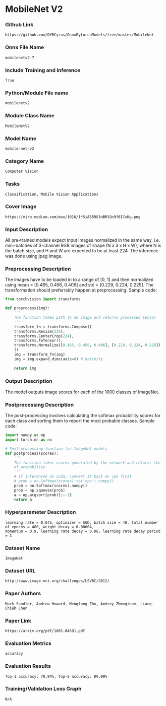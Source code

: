 # MobileNet V2

### Github Link
```https://github.com/DYBCyrus/OnnxPytorchModels/tree/master/MobileNet```

### Onnx File Name
```mobilenetv2-7```

### Include Training and Inference
```True```

### Python/Module File name
```mobilenetv2```

### Module Class Name
```MobileNetV2```

### Model Name
```mobile-net-v2```

### Category Name
```Computer Vision```

### Tasks
```Classification, Mobile Vision Applications```

### Cover Image
```https://miro.medium.com/max/1016/1*5iA55983nBMlQn9f6ICxKg.png```

### Input Description
All pre-trained models expect input images normalized in the same way, i.e. mini-batches of 3-channel RGB images of shape (N x 3 x H x W), 
where N is the batch size, and H and W are expected to be at least 224. The inference was done using jpeg image.

### Preprocessing Description
The images have to be loaded in to a range of [0, 1] and then normalized using mean = [0.485, 0.456, 0.406] and std = [0.229, 0.224, 0.225]. 
The transformation should preferrably happen at preprocessing. Sample code:
```python
from torchvision import transforms

def preprocess(img):   
    '''
    The function takes path to an image and returns processed tensor
    '''
    transform_fn = transforms.Compose([
    transforms.Resize(224),
    transforms.CenterCrop(224),
    transforms.ToTensor(),
    transforms.Normalize([0.485, 0.456, 0.406], [0.229, 0.224, 0.225])
    ])
    img = transform_fn(img)
    img = img.expand_dims(axis=0) # batchify
    
    return img
```

### Output Description
The model outputs image scores for each of the 1000 classes of ImageNet.

### Postprocessing Description
The post-processing involves calculating the softmax probablility scores for each class and sorting them to report the most probable classes.
Sample code:
```python
import numpy as np
import torch.nn as nn

# Post-processing function for ImageNet models
def postprocess(scores): 
    '''
    The function takes scores generated by the network and returns the class IDs in decreasing order
    of probability
    '''
    # if inferenced on cuda, convert it back on cpu first
    # prob = nn.Softmax(scores).to('cpu').numpy()
    prob = nn.Softmax(scores).numpy()
    prob = np.squeeze(prob)
    a = np.argsort(prob)[::-1]
    return a
```

### Hyperparameter Description
```
learning rate = 0.045, optimizer = SGD, batch size = 40, total number of epochs = 480, weight decay = 0.00004, 
momentum = 0.9, learning rate decay = 0.98, learning rate decay period = 1
```

### Dataset Name
```ImageNet```

### Dataset URL
```http://www.image-net.org/challenges/LSVRC/2012/```

### Paper Authors
```Mark Sandler, Andrew Howard, Menglong Zhu, Andrey Zhmoginov, Liang-Chieh Chen```

### Paper Link
```https://arxiv.org/pdf/1801.04381.pdf```

### Evaluation Metrics
```accuracy```

### Evaluation Results
```Top-1 accuracy: 70.94%, Top-5 accuracy: 89.99%```

### Training/Validation Loss Graph
```N/A```
